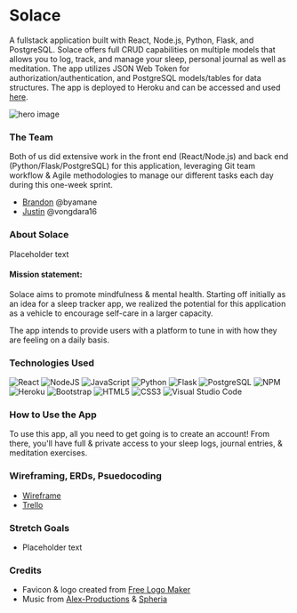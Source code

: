 # Solace

A fullstack application built with React, Node.js, Python, Flask, and PostgreSQL. Solace offers full CRUD capabilities on multiple models that allows you to log, track, and manage your sleep, personal journal as well as meditation. The app utilizes JSON Web Token for authorization/authentication, and PostgreSQL models/tables for data structures. The app is deployed to Heroku and can be accessed and used [here](). 
 
![hero image]()
 
### The Team
Both of us did extensive work in the front end (React/Node.js) and back end (Python/Flask/PostgreSQL) for this application, leveraging Git team workflow & Agile methodologies to manage our different tasks each day during this one-week sprint.
+ [Brandon](https://github.com/byamane/) @byamane
+ [Justin](https://github.com/vongdara16/) @vongdara16
 
### About Solace
Placeholder text
 
#### **Mission statement:**
Solace aims to promote mindfulness & mental health. Starting off initially as an idea for a sleep tracker app, we realized the potential for this application as a vehicle to encourage self-care in a larger capacity.
 
The app intends to provide users with a platform to tune in with how they are feeling on a daily basis.
 
### Technologies Used
![React](https://img.shields.io/badge/react-%2320232a.svg?style=for-the-badge&logo=react&logoColor=%2361DAFB)
![NodeJS](https://img.shields.io/badge/node.js-6DA55F?style=for-the-badge&logo=node.js&logoColor=white)
![JavaScript](https://img.shields.io/badge/javascript-%23323330.svg?style=for-the-badge&logo=javascript&logoColor=%23F7DF1E)
![Python](https://img.shields.io/badge/Python-3776AB?style=for-the-badge&logo=python&logoColor=white)
![Flask](https://img.shields.io/badge/Flask-000000?style=for-the-badge&logo=flask&logoColor=white)
![PostgreSQL](https://img.shields.io/badge/PostgreSQL-316192?style=for-the-badge&logo=postgresql&logoColor=white)
![NPM](https://img.shields.io/badge/NPM-%23000000.svg?style=for-the-badge&logo=npm&logoColor=white)
![Heroku](https://img.shields.io/badge/heroku-%23430098.svg?style=for-the-badge&logo=heroku&logoColor=white)
![Bootstrap](https://img.shields.io/badge/bootstrap-%23563D7C.svg?style=for-the-badge&logo=bootstrap&logoColor=white)
![HTML5](https://img.shields.io/badge/html5-%23E34F26.svg?style=for-the-badge&logo=html5&logoColor=white)
![CSS3](https://img.shields.io/badge/css3-%231572B6.svg?style=for-the-badge&logo=css3&logoColor=white)
![Visual Studio Code](https://img.shields.io/badge/Visual%20Studio%20Code-0078d7.svg?style=for-the-badge&logo=visual-studio-code&logoColor=white)
 
### How to Use the App
To use this app, all you need to get going is to create an account! From there, you'll have full & private access to your sleep logs, journal entries, & meditation exercises. 
 
### Wireframing, ERDs, Psuedocoding
+ [Wireframe](https://whimsical.com/unit-4-project-solace-V693ckC9WKEwV6czerjn6g)
+ [Trello](https://trello.com/b/xBlxxm6o/unit-4-project-solace)
 
### Stretch Goals
+ Placeholder text
 
### Credits
+ Favicon & logo created from [Free Logo Maker](https://www.freelogodesign.org/logo-maker)
+ Music from [Alex-Productions](https://www.youtube.com/channel/UCx0_M61F81Nfb-BRXE-SeVA) & [Spheria](https://soundcloud.com/spheriamusic)
